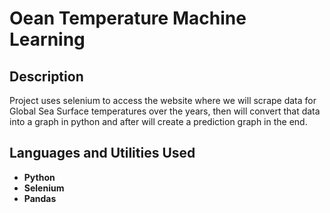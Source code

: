<h1>Oean Temperature Machine Learning</h1>

<h2>Description</h2>
Project uses selenium to access the website where we will scrape data for Global Sea Surface temperatures over the years, then will convert that data into a graph in python and after will create a prediction graph in the end.
<br />


<h2>Languages and Utilities Used</h2>

- <b>Python</b> 
- <b>Selenium</b>
- <b>Pandas</b>
<!--
<h2>Program walk-through:</h2>

<p align="center">
Launch the utility: <br/>
<img src="https://i.imgr.com/62TgaWL.png" height="80%" width="80%" alt="Disk Sanitization Steps"/>
<br />
<br />
Enter the number of passes: <br/>
<img src="https://i.imgr.com/nCIbXbg.png" height="80%" width="80%" alt="Disk Sanitization Steps"/>
<br />
<br />
</p>

<!--
 ```diff
- text in red
+ text in green
! text in orange
# text in gray
@@ text in purple (and bold)@@
```
--!>
